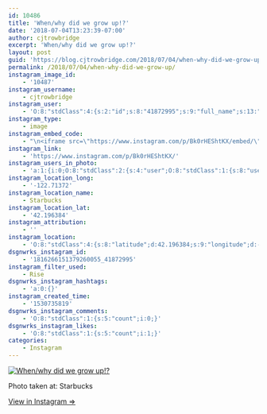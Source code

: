 ```yaml
---
id: 10486
title: 'When/why did we grow up!?'
date: '2018-07-04T13:23:39-07:00'
author: cjtrowbridge
excerpt: 'When/why did we grow up!?'
layout: post
guid: 'https://blog.cjtrowbridge.com/2018/07/04/when-why-did-we-grow-up/'
permalink: /2018/07/04/when-why-did-we-grow-up/
instagram_image_id:
    - '10487'
instagram_username:
    - cjtrowbridge
instagram_user:
    - 'O:8:"stdClass":4:{s:2:"id";s:8:"41872995";s:9:"full_name";s:13:"CJ Trowbridge";s:15:"profile_picture";s:280:"https://scontent.cdninstagram.com/vp/d014c5262ead42993fbfbfdb687255b2/5BE0461C/t51.2885-19/s150x150/13724650_1188772791164794_142557231_a.jpg?efg=eyJ1cmxnZW4iOiJ1cmxnZW5fZnJvbV9pZyJ9&_nc_eui2=AeG_UeBKK7hSVsvEEt6Ohy-rwibHlFVV1pjtBjgGlr0XHAt7rZg69pXYtpqhCNL2fhSSdSIYeCwFuOSvv81Kf7gS";s:8:"username";s:12:"cjtrowbridge";}'
instagram_type:
    - image
instagram_embed_code:
    - "\n<iframe src=\"https://www.instagram.com/p/Bk0rHEShtKX/embed/\" width=\"612\" height=\"710\" frameborder=\"0\" scrolling=\"no\" allowtransparency=\"true\" class=\"insta-image-embed\"></iframe>\n"
instagram_link:
    - 'https://www.instagram.com/p/Bk0rHEShtKX/'
instagram_users_in_photo:
    - 'a:1:{i:0;O:8:"stdClass":2:{s:4:"user";O:8:"stdClass":1:{s:8:"username";s:15:"georgiawilliams";}s:8:"position";O:8:"stdClass":2:{s:1:"x";d:0.31296295;s:1:"y";d:0.70030767;}}}'
instagram_location_long:
    - '-122.71372'
instagram_location_name:
    - Starbucks
instagram_location_lat:
    - '42.196384'
instagram_attribution:
    - ''
instagram_location:
    - 'O:8:"stdClass":4:{s:8:"latitude";d:42.196384;s:9:"longitude";d:-122.71372;s:4:"name";s:9:"Starbucks";s:2:"id";i:4834241;}'
dsgnwrks_instagram_id:
    - '1816266151379260055_41872995'
instagram_filter_used:
    - Rise
dsgnwrks_instagram_hashtags:
    - 'a:0:{}'
instagram_created_time:
    - '1530735819'
dsgnwrks_instagram_comments:
    - 'O:8:"stdClass":1:{s:5:"count";i:0;}'
dsgnwrks_instagram_likes:
    - 'O:8:"stdClass":1:{s:5:"count";i:1;}'
categories:
    - Instagram
---
```


[![When/why did we grow up!?](https://blog.cjtrowbridge.com/wp-content/uploads/2018/07/1530735819-1-1.jpg)](https://www.instagram.com/p/Bk0rHEShtKX/)

Photo taken at: Starbucks

[View in Instagram ⇒](https://www.instagram.com/p/Bk0rHEShtKX/)